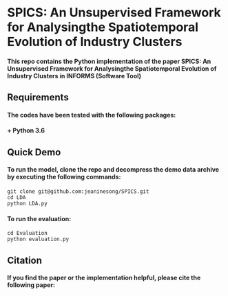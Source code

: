 # SPICS: An Unsupervised Framework for Analysingthe Spatiotemporal Evolution of Industry Clusters 

#### This repo contains the Python implementation of the paper SPICS: An Unsupervised Framework for Analysingthe Spatiotemporal Evolution of Industry Clusters in INFORMS (Software Tool)

## Requirements

#### The codes have been tested with the following packages:
#### + Python 3.6

## Quick Demo

#### To run the model, clone the repo and decompress the demo data archive by executing the following commands:

``` 
git clone git@github.com:jeaninesong/SPICS.git
cd LDA
python LDA.py
```

#### To run the evaluation:

``` 
cd Evaluation
python evaluation.py
``` 

## Citation

#### If you find the paper or the implementation helpful, please cite the following paper: